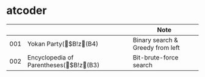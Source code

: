# atcoder

|  |  |  Note |
| -- | -- | -- |
| 001 | Yokan Party($B!z(B4) | Binary search & Greedy from left |
| 002 | Encyclopedia of Parentheses($B!z(B3) | Bit-brute-force search |
